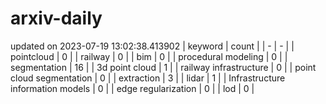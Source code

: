 # arxiv-daily
updated on 2023-07-19 13:02:38.413902
| keyword | count |
| - | - |
| pointcloud | 0 |
| railway | 0 |
| bim | 0 |
| procedural modeling | 0 |
| segmentation | 16 |
| 3d point cloud | 1 |
| railway infrastructure | 0 |
| point cloud segmentation | 0 |
| extraction | 3 |
| lidar | 1 |
| Infrastructure information models | 0 |
| edge regularization | 0 |
| lod | 0 |
